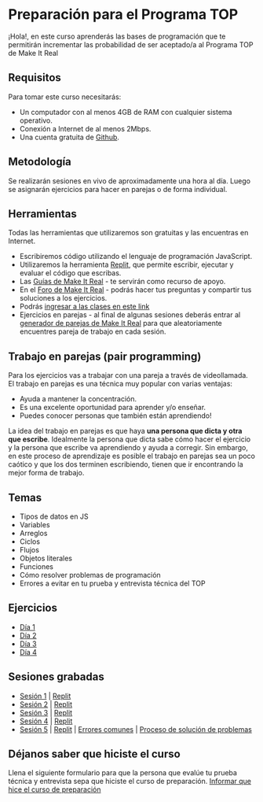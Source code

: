 # Preparación para el Programa TOP

¡Hola!, en este curso aprenderás las bases de programación que te permitirán incrementar las probabilidad de ser aceptado/a al Programa TOP de Make It Real

## Requisitos

Para tomar este curso necesitarás:

- Un computador con al menos 4GB de RAM con cualquier sistema operativo.
- Conexión a Internet de al menos 2Mbps.
- Una cuenta gratuita de [Github](https://github.com/).

## Metodología

Se realizarán sesiones en vivo de aproximadamente una hora al día. Luego se asignarán ejercicios para hacer en parejas o de forma individual.

## Herramientas

Todas las herramientas que utilizaremos son gratuitas y las encuentras en Internet.

- Escribiremos código utilizando el lenguaje de programación JavaScript.
- Utilizaremos la herramienta [Replit](https://replit.com/), que permite escribir, ejecutar y evaluar el código que escribas.
- Las [Guías de Make It Real](https://guias.makeitreal.camp/javascript-i) - te servirán como recurso de apoyo.
- En el [Foro de Make It Real](https://foro.makeitreal.camp/c/preparacion-top-marzo-2022/13) - podrás hacer tus preguntas y compartir tus soluciones a los ejercicios.
- Podrás [ingresar a las clases en este link](https://us02web.zoom.us/s/86902259729)
- Ejercicios en parejas - al final de algunas sesiones deberás entrar al [generador de parejas de Make It Real](https://go.makeitreal.camp/) para que aleatoriamente encuentres pareja de trabajo en cada sesión.

## Trabajo en parejas (pair programming)

Para los ejercicios vas a trabajar con una pareja a través de videollamada. El trabajo en parejas es una técnica muy popular con varias ventajas:

- Ayuda a mantener la concentración.
- Es una excelente oportunidad para aprender y/o enseñar.
- Puedes conocer personas que también están aprendiendo!

La idea del trabajo en parejas es que haya **una persona que dicta y otra que escribe**. Idealmente la persona que dicta sabe cómo hacer el ejercicio y la persona que escribe va aprendiendo y ayuda a corregir. Sin embargo, en este proceso de aprendizaje es posible el trabajo en parejas sea un poco caótico y que los dos terminen escribiendo, tienen que ir encontrando la mejor forma de trabajo.

## Temas
* Tipos de datos en JS
* Variables
* Arreglos
* Ciclos
* Flujos
* Objetos literales
* Funciones
* Cómo resolver problemas de programación
* Errores a evitar en tu prueba y entrevista técnica del TOP

## Ejercicios
- [Día 1](dia-1.md)
- [Día 2](dia-2.md)
- [Día 3](dia-3.md)
- [Día 4](dia-4.md)

## Sesiones grabadas
- [Sesión 1](https://makeitreal.s3.amazonaws.com/videos/86902259729/2022-03-08/_RKJq1O3K.mp4) | [Replit](https://replit.com/@juanan0309/Dia-1#index.js)
- [Sesión 2](https://makeitreal.s3.amazonaws.com/videos/86902259729/2022-03-09/VPrFpF8yx.mp4) | [Replit](https://replit.com/@juanan0309/Dia-2#index.js)
- [Sesión 3](https://makeitreal.s3.amazonaws.com/videos/86902259729/2022-03-10/NAQTFIhwb.mp4) | [Replit](https://replit.com/@juanan0309/Dia-3#index.js)
- [Sesión 4](https://makeitreal.s3.amazonaws.com/videos/86902259729/2022-03-11/JaAb_lK4b.mp4) | [Replit](https://replit.com/@juanan0309/Dia-4#index.js)
- [Sesión 5]() | [Replit](https://replit.com/@juanan0309/Dia-5#index.js) | [Errores comunes](errores-comunes.md) | [Proceso de solución de problemas](proceso-preparacion-resolver-problemas.md)


## Déjanos saber que hiciste el curso
Llena el siguiente formulario para que la persona que evalúe tu prueba técnica y entrevista sepa que hiciste el curso de preparación. [Informar que hice el curso de preparación](https://docs.google.com/forms/d/1OxOD6bT41Pq8nko0NRLVzCWPcY9YhofxHMj_4Nh6iso/edit?ts=62268571)

